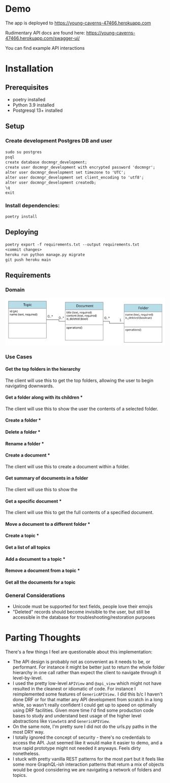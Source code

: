 # Demo
The app is deployed to https://young-caverns-47466.herokuapp.com

Rudimentary API docs are found here: https://young-caverns-47466.herokuapp.com/swagger-ui/

You can find example API interactions

# Installation

## Prerequisites
- poetry installed
- Python 3.9 installed
- Postgresql 13+ installed

## Setup

### Create development Postgres DB and user
```
sudo su postgres
psql
create database docmngr_development;
create user docmngr_development with encrypted password 'docmngr';
alter user docmngr_development set timezone to 'UTC';
alter user docmngr_development set client_encoding to 'utf8';
alter user docmngr_development createdb;
\q
exit
```

### Install dependencies:
```
poetry install
```

## Deploying
```
poetry export -f requirements.txt --output requirements.txt
<commit changes>
heroku run python manage.py migrate
git push heroku main
```

## Requirements
### Domain
![Domain Diagram](/docmngr_domain.svg)

### Use Cases
#### Get the top folders in the hierarchy

The client will use this to get the top folders, allowing the user to begin navigating downwards.

#### Get a folder along with its children *

The client will use this to show the user the contents of a selected folder.
#### Create a folder *
#### Delete a folder *
#### Rename a folder *
#### Create a document *

The client will use this to create a document within a folder.
#### Get summary of documents in a folder

The client will use this to show the 
#### Get a specific document *

The client will use this to get the full contents of a specified document.
#### Move a document to a different folder *
#### Create a topic *
#### Get a list of all topics
#### Add a document to a topic *
#### Remove a document from a topic *
#### Get all the documents for a topic

### General Considerations
- Unicode must be supported for text fields, people love their emojis
- "Deleted" records should become invisible to the user, but still be accessible in the database for troubleshooting/restoration purposes

# Parting Thoughts
There's a few things I feel are questionable about this implementation:
- The API design is probably not as convenient as it needs to be, or performant. For instance it might be better just to return the whole folder hierarchy in one call rather than expect the client to navigate through it level-by-level.
- I used the pretty low-level `APIView` and `@api_view` which might not have resulted in the cleanest or idiomatic of code. For instance I reimplemented some features of `GenericAPIView.` I did this b/c I haven't done DRF or for that matter any API development from scratch in a long while, so wasn't really confident I could get up to speed on optimally using DRF facilities. Given more time I'd find some production code bases to study and understand best usage of the higher level abstractions like `ViewSet`s and `GenericAPIView`.
- On the same note, I'm pretty sure I did not do the urls.py paths in the most DRY way.
- I totally ignored the concept of security - there's no credentials to access the API. Just seemed like it would make it easier to demo, and a true rapid prototype might not needed it anyways. Feels dirty nonetheless.
- I stuck with pretty vanilla REST patterns for the most part but it feels like some more GraphQL-ish interaction patterns that return a mix of objects would be good considering we are navigating a network of folders and topics.
